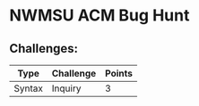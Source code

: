 # NWMSU ACM Bug Hunt
## Challenges: 
|  **Type**  |  **Challenge**  |  **Points**  |
|---|---|---|
|  Syntax  |  Inquiry  |  3  | 
